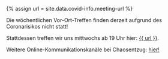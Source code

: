 {% assign url = site.data.covid-info.meeting-url %}

Die wöchentlichen Vor-Ort-Treffen finden derzeit aufgrund des Coronarisikos nicht statt!

Stattdessen treffen wir uns mittwochs ab 19 Uhr hier: <a href="{{ url }}">{{ url }}</a>.

Weitere Online-Kommunikationskanäle bei Chaosentzug:
<a href="#unsere-kommunikationskanäle">hier!</a>